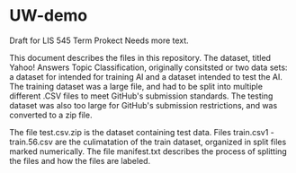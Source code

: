 # UW-demo
Draft for LIS 545 Term Prokect
Needs more text. 

This document describes the files in this repository. The dataset, titled Yahoo! Answers Topic Classification, originally consitsted or two data sets: a dataset for intended for training AI and a dataset intended to test the AI. The training dataset was a large file, and had to be split into multiple different .CSV files to meet GitHub's submission standards. The testing dataset was also too large for GitHub's submission restrictions, and was converted to a zip file. 

The file test.csv.zip is the dataset containing test data. Files train.csv1 - train.56.csv are the culimatation of the train dataset, organized in split files marked numerically. The file manifest.txt describes the process of splitting the files and how the files are labeled. 
